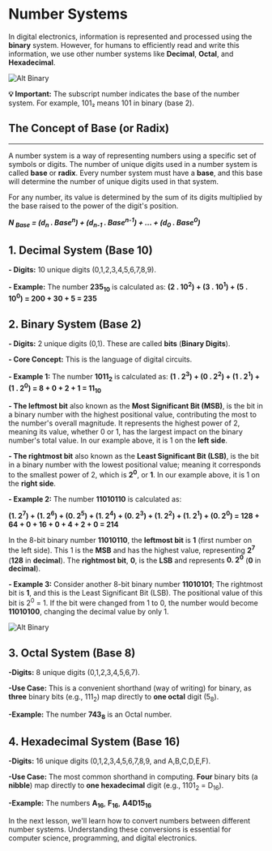 # Number Systems

In digital electronics, information is represented and processed using the **binary** system. 
However, for humans to efficiently read and write this information, we use other number systems like **Decimal**, **Octal**, and **Hexadecimal**.

![Alt Binary]( /images/binary1.png "Binary System")

<strong>💡 Important:</strong> The subscript number indicates the base of the number system. For example, 101₂ means 101 in binary (base 2).

<!-- <div style="border: 1px solid #1b65b9ff; background: linear-gradient(135deg, #667eea 0%, #764ba2 100%); padding: 10px; border-radius: 0px; color: white">
    **NOTE:** The subscript number indicates the base of the number system. For example, 101₂ means 101 in binary (base 2).
</div> -->


<!-- <div style="border: 1px solid #1b65b9ff; background-color: #595e6dff; padding: 10px; border-radius: 0px; color: white">
    **NOTE:** This action is irreversible and may result in data loss. Proceed with caution.
</div> -->

## The Concept of Base (or Radix)
---

A number system is a way of representing numbers using a specific set of symbols or digits. The number of unique digits used in a number system is called **base** or **radix**.
Every number system must have a **base**, and this base will determine the number of unique digits used in that system.

For any number, its value is determined by the sum of its digits multiplied by the base raised to the power of the digit's position.

_**N <sub>Base</sub> = (d<sub>n</sub> . Base<sup>n</sup>) + (d<sub>n-1</sub> . Base<sup>n-1</sup>) + ... + (d<sub>0</sub> . Base<sup>0</sup>)**_

## 1. Decimal System (Base 10)

**- Digits:** 10 unique digits (0,1,2,3,4,5,6,7,8,9).

**- Example:** The number **235<sub>10</sub>** is calculated as:
    **(2 . 10<sup>2</sup>) + (3 . 10<sup>1</sup>) + (5 . 10<sup>0</sup>) = 200 + 30 + 5 = 235**
	
## 2. Binary System (Base 2)

**- Digits:** 2 unique digits (0,1). These are called **bits** (**Binary Digits**).

**- Core Concept:** This is the language of digital circuits.

**- Example 1:** The number **1011<sub>2</sub>** is calculated as:
    **(1 . 2<sup>3</sup>) + (0 . 2<sup>2</sup>) + (1 . 2<sup>1</sup>) + (1 . 2<sup>0</sup>) = 8 + 0 + 2 + 1 = 11<sub>10</sub>**

**- The leftmost bit** also known as the **Most Significant Bit (MSB)**, is the bit in a binary number with the highest positional value, contributing the most to the number's overall magnitude. It represents the highest power of 2, meaning its value, whether 0 or 1, has the largest impact on the binary number's total value. In our example above, it is 1 on the **left side**. 

**- The rightmost bit** also known as the **Least Significant Bit (LSB)**, is the bit in a binary number with the lowest positional value; meaning it corresponds to the smallest power of 2, which is **2<sup>0</sup>**, or **1**. In our example above, it is 1 on the **right side**.


**- Example 2:** The number **11010110** is calculated as:

**(1. 2<sup>7</sup>) + (1. 2<sup>6</sup>) + (0. 2<sup>5</sup>) + (1. 2<sup>4</sup>) + (0. 2<sup>3</sup>) + (1. 2<sup>2</sup>) + (1. 2<sup>1</sup>) + (0. 2<sup>0</sup>) = 128 + 64 + 0 + 16 + 0 + 4 + 2 + 0 = 214**

In the 8-bit binary number **11010110**, the **leftmost bit** is **1** (first number on the left side). This 1 is the **MSB** and has the highest value, representing **2<sup>7</sup>** (**128** in **decimal**). The **rightmost bit**, **0**, is the **LSB** and represents **0. 2<sup>0</sup>** (**0** in **decimal**).

**- Example 3:**
Consider another 8-bit binary number **11010101**; The rightmost bit is **1**, and this is the Least Significant Bit (LSB). The positional value of this bit is 2<sup>0</sup> = 1.
If the bit were changed from 1 to 0, the number would become **11010100**, changing the decimal value by only 1.

![Alt Binary]( /images/binary.png "Binary System")


## 3. Octal System (Base 8)

**-Digits:** 8 unique digits (0,1,2,3,4,5,6,7).

**-Use Case:** This is a convenient shorthand (way of writing) for binary, as **three** binary bits (e.g., 111<sub>2</sub>) map directly to **one octal** digit (5<sub>8</sub>).

**-Example:** The number **743<sub>8</sub>** is an Octal number. 

<!-- and it is calculated as: **(7. 8<sup>2</sup>) + (4. 8<sup>1</sup>) + (3. 8<sup>0</sup>) = 448 + 32 + 3 = 483<sub>10</sub>**  -->

## 4. Hexadecimal System (Base 16)

**-Digits:** 16 unique digits (0,1,2,3,4,5,6,7,8,9, and A,B,C,D,E,F).

**-Use Case:** The most common shorthand in computing. **Four** binary bits (a **nibble**) map directly to **one hexadecimal** digit (e.g., 1101<sub>2</sub> = D<sub>16</sub>).

**-Example:** The numbers **A<sub>16</sub>**, **F<sub>16</sub>**, **A4D15<sub>16</sub>**


<!-- * **A<sub>16</sub> = 10<sub>10</sub>**
* **F<sub>16</sub> = 15<sub>10</sub>** -->

In the next lesson, we'll learn how to convert numbers between different number systems. Understanding these conversions is essential for computer science, programming, and digital electronics.